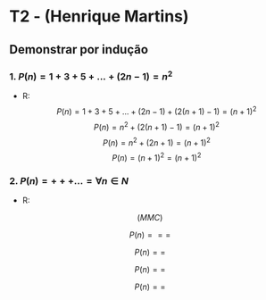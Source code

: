 # T2 - (Henrique Martins)

## Demonstrar por indução

### 1. $P(n) = 1 + 3 + 5 + ... + (2n - 1) = n^2$

- R:
  $$P(n) = 1 + 3 + 5 + ... + (2n - 1) + (2(n + 1) - 1) = (n + 1)^2$$
  $$P(n) = n^2 + (2(n+1) - 1) = (n + 1)^2$$
  $$P(n) = n^2 + (2n+1) = (n + 1)^2$$
  $$P(n) = (n+1)^2 = (n + 1)^2$$

### 2. $P(n) = +++ ... = \forall n \in N$

- R:

$$(MMC)$$

$$P(n) = = =$$

$$P(n) = =$$

$$P(n) = =$$

$$P(n) = =$$
